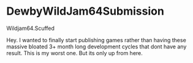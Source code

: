 # DewbyWildJam64Submission
Wildjam64.Scuffed

Hey. I wanted to finally start publishing games rather than having these massive bloated 3+ month long development cycles that dont have any result. This is my worst one. But its only up from here.
